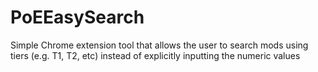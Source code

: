 # PoEEasySearch
Simple Chrome extension tool that allows the user to search mods using tiers (e.g. T1, T2, etc) instead of explicitly inputting the numeric values
